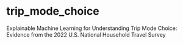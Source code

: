# trip_mode_choice
Explainable Machine Learning for Understanding Trip Mode Choice: Evidence from the 2022 U.S. National Household Travel Survey
